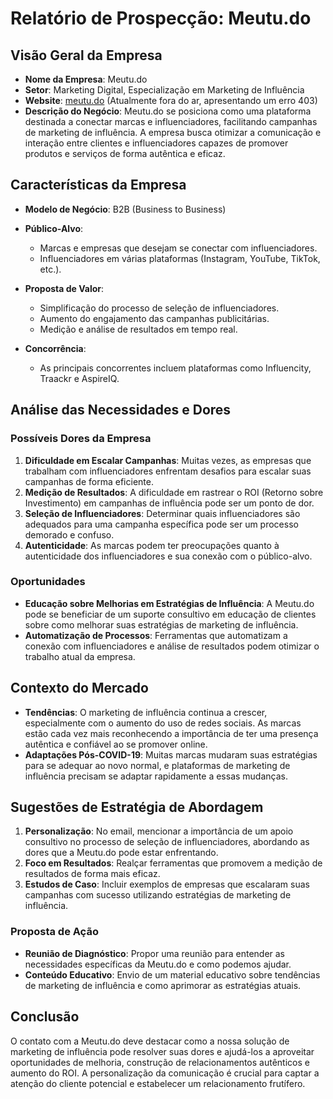 # Relatório de Prospecção: Meutu.do

## Visão Geral da Empresa
- **Nome da Empresa**: Meutu.do
- **Setor**: Marketing Digital, Especialização em Marketing de Influência
- **Website**: [meutu.do](http://www.meutu.do) (Atualmente fora do ar, apresentando um erro 403)
- **Descrição do Negócio**: Meutu.do se posiciona como uma plataforma destinada a conectar marcas e influenciadores, facilitando campanhas de marketing de influência. A empresa busca otimizar a comunicação e interação entre clientes e influenciadores capazes de promover produtos e serviços de forma autêntica e eficaz.

## Características da Empresa
- **Modelo de Negócio**: B2B (Business to Business)
- **Público-Alvo**: 
  - Marcas e empresas que desejam se conectar com influenciadores.
  - Influenciadores em várias plataformas (Instagram, YouTube, TikTok, etc.).
  
- **Proposta de Valor**: 
  - Simplificação do processo de seleção de influenciadores.
  - Aumento do engajamento das campanhas publicitárias.
  - Medição e análise de resultados em tempo real.
  
- **Concorrência**: 
  - As principais concorrentes incluem plataformas como Influencity, Traackr e AspireIQ.
  
## Análise das Necessidades e Dores
### Possíveis Dores da Empresa
1. **Dificuldade em Escalar Campanhas**: Muitas vezes, as empresas que trabalham com influenciadores enfrentam desafios para escalar suas campanhas de forma eficiente.
2. **Medição de Resultados**: A dificuldade em rastrear o ROI (Retorno sobre Investimento) em campanhas de influência pode ser um ponto de dor.
3. **Seleção de Influenciadores**: Determinar quais influenciadores são adequados para uma campanha específica pode ser um processo demorado e confuso.
4. **Autenticidade**: As marcas podem ter preocupações quanto à autenticidade dos influenciadores e sua conexão com o público-alvo.

### Oportunidades
- **Educação sobre Melhorias em Estratégias de Influência**: A Meutu.do pode se beneficiar de um suporte consultivo em educação de clientes sobre como melhorar suas estratégias de marketing de influência.
- **Automatização de Processos**: Ferramentas que automatizam a conexão com influenciadores e análise de resultados podem otimizar o trabalho atual da empresa.

## Contexto do Mercado
- **Tendências**: O marketing de influência continua a crescer, especialmente com o aumento do uso de redes sociais. As marcas estão cada vez mais reconhecendo a importância de ter uma presença autêntica e confiável ao se promover online.
- **Adaptações Pós-COVID-19**: Muitas marcas mudaram suas estratégias para se adequar ao novo normal, e plataformas de marketing de influência precisam se adaptar rapidamente a essas mudanças.

## Sugestões de Estratégia de Abordagem
1. **Personalização**: No email, mencionar a importância de um apoio consultivo no processo de seleção de influenciadores, abordando as dores que a Meutu.do pode estar enfrentando.
2. **Foco em Resultados**: Realçar ferramentas que promovem a medição de resultados de forma mais eficaz.
3. **Estudos de Caso**: Incluir exemplos de empresas que escalaram suas campanhas com sucesso utilizando estratégias de marketing de influência.

### Proposta de Ação
- **Reunião de Diagnóstico**: Propor uma reunião para entender as necessidades específicas da Meutu.do e como podemos ajudar.
- **Conteúdo Educativo**: Envio de um material educativo sobre tendências de marketing de influência e como aprimorar as estratégias atuais.

## Conclusão
O contato com a Meutu.do deve destacar como a nossa solução de marketing de influência pode resolver suas dores e ajudá-los a aproveitar oportunidades de melhoria, construção de relacionamentos autênticos e aumento do ROI. A personalização da comunicação é crucial para captar a atenção do cliente potencial e estabelecer um relacionamento frutífero.